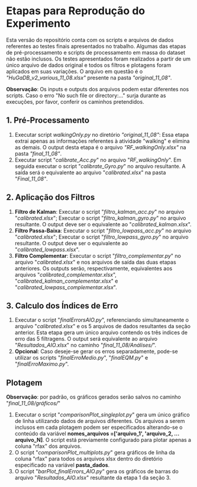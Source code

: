 # Etapas para Reprodução do Experimento

Esta versão do repositório conta com os scripts e arquivos de dados referentes ao testes finais apresentados no trabalho.
Algumas das etapas de pré-processamento e scripts de processamento em massa do dataset não estão inclusos.
Os testes apresentados foram realizados a partir de um único arquivo de dados original e todos os filtros e plotagens foram aplicados em suas variações. O arquivo em questão é o *"HuGaDB_v2_various_11_08.xlsx"* presente na pasta *"original_11_08"*.

**Observação**: Os inputs e outputs dos arquivos podem estar diferentes nos scripts. Caso o erro "No such file or directory:..." surja durante as execuções, por favor, conferir os caminhos pretendidos.

## 1. Pré-Processamento
1. Executar script *walkingOnly.py* no diretório *"original_11_08"*: Essa etapa extrai apenas as informações referentes à atividade "walking" e elimina as demais. O output desta etapa é o arquivo *"RF_walkingOnly.xlsx"* na pasta *"final_11_08"*.
2. Executar script "*calibrate_Acc.py*" no arquivo "*RF_walkingOnly*". Em seguida executar o script "*calibrate_Gyro.py*" no arquivo resultante. A saída será o equivalente ao arquivo "*calibrated.xlsx*" na pasta "*Final_11_08"*.
   
## 2. Aplicação dos Filtros
1. **Filtro de Kalman**: Executar o script "*filtro_kalman_acc.py*" no arquivo "*calibrated.xlsx*"; Executar o script "*filtro_kalman_gyro.py*" no arquivo resultante. O output deve ser o equivalente ao "*calibrated_kalman.xlsx*".
2. **Filtro Passa-Baixa**: Executar o script "*filtro_lowpass_acc.py*" no arquivo "*calibrated.xlsx*"; Executar o script "*filtro_lowpass_gyro.py*" no arquivo resultante. O output deve ser o equivalente ao "*calibrated_lowpass.xlsx*".
3. **Filtro Complementar**: Executar o script "*filtro_complementar.py*" no arquivo "*calibrated.xlsx*" e nos arquivos de saída das duas etapas anteriores. Os outputs serão, respectivamente, equivalentes aos arquivos "*calibrated_complementar.xlsx*", "*calibrated_kalman_complementar.xlsx*" e "*calibrated_lowpass_complementar.xlsx*".
   
## 3. Calculo dos Índices de Erro
1. Executar o script "*finalErrorsAIO.py*", referenciando simultaneamente o arquivo "*calibrated.xlsx*" e os 5 arquivos de dados resultantes da seção anterior. Esta etapa gera um único arquivo contendo os três indices de erro das 5 filtragens. O output será equivalente ao arquivo "*Resultados_AIO.xlsx*" no caminho "*final_11_08/Análises/*".
2. **Opcional**: Caso deseje-se gerar os erros separadamente, pode-se utilizar os scripts "*finalErroMedio.py*", "*finalEQM.py*" e "*finalErroMaximo.py*".
   
## Plotagem
**Observação**: por padrão, os gráficos gerados serão salvos no caminho "*final_11_08/gráficos/*"
1. Executar o script "*comparisonPlot_singleplot.py*" gera um único  gráfico de linha utilizando dados de arquivos diferentes. Os arquivos a serem inclusos em cada plotagem podem ser especificados alterando-se o conteúdo da variável  **nomes_arquivos =['arquivo_1', 'arquivo_2, ... arquivo_N]**. O script está previamente configurado para plotar apenas a coluna "rfax" dos arquivos.
2. O script "*comparisonPlot_multiplots.py*" gera gráficos de linha da coluna "rfax" para todos os arquivos xlsx dentro do diretório especificado na variável **pasta_dados**.
3. O script "*barPlot_finalErrors_AIO.py*" gera os gráficos de barras do arquivo "*Resultados_AIO.xlsx*" resultante da etapa 1 da seção 3.
